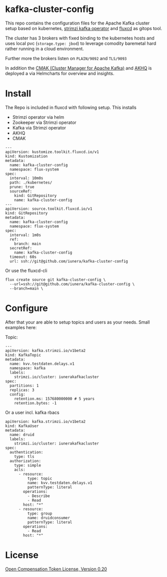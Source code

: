 # kafka-cluster-config

This repo contains the configuration files for the Apache Kafka cluster setup based on kubernetes, [strimzi kafka operator](https://github.com/strimzi/strimzi-kafka-operator) and [fluxcd](https://fluxcd.io/flux/components/kustomize/kustomizations/) as gitops tool. 

The cluster has 3 brokers with fixed binding to the kubernetes hosts and uses local pvc (`storage.type: jbod`) to leverage comodity baremetal hard rather running in a cloud environment. 

Further more the brokers listen on `PLAIN/9092` and `TLS/9093` 

In addition the [CMAK (Cluster Manager for Apache Kafka)](https://github.com/yahoo/CMAK) and [AKHQ](https://github.com/tchiotludo/akhq) is deployed a via Helmcharts for overview and insights.



# Install
The Repo is included in fluxcd with following setup. This installs

* Strimzi operator via helm
* Zookeeper via Strimzi operator
* Kafka via Strimzi operator
* AKHQ
* CMAK

```
---
apiVersion: kustomize.toolkit.fluxcd.io/v1
kind: Kustomization
metadata:
  name: kafka-cluster-config
  namespace: flux-system
spec:
  interval: 10m0s
  path: ./kubernetes/
  prune: true
  sourceRef:
    kind: GitRepository
    name: kafka-cluster-config
---
apiVersion: source.toolkit.fluxcd.io/v1
kind: GitRepository
metadata:
  name: kafka-cluster-config
  namespace: flux-system
spec:
  interval: 1m0s
  ref:
    branch: main
  secretRef:
    name: kafka-cluster-config
  timeout: 60s
  url: ssh://git@github.com/iunera/kafka-cluster-config
```

Or use the fluxcd-cli 

```
flux create source git kafka-cluster-config \
  --url=ssh://git@github.com/iunera/kafka-cluster-config \
  --branch=main \
```

# Configure

After that your are able to setup topics and users as your needs. Small examples here:

Topic:
```
---
apiVersion: kafka.strimzi.io/v1beta2
kind: KafkaTopic
metadata:
  name: kvv.testdaten.delays.v1
  namespace: kafka
  labels:
    strimzi.io/cluster: iunerakafkacluster
spec:
  partitions: 1
  replicas: 3
  config:
    retention.ms: 157680000000 # 5 years
    retention.bytes: -1
```

Or a user incl. kafka rbacs
```
apiVersion: kafka.strimzi.io/v1beta2
kind: KafkaUser
metadata:
  name: druid
  labels:
    strimzi.io/cluster: iunerakafkacluster
spec:
  authentication:
    type: tls
  authorization:
    type: simple
    acls:
      - resource:
          type: topic
          name: kvv.testdaten.delays.v1
          patternType: literal
        operations:
          - Describe
          - Read
        host: "*"
      - resource:
          type: group
          name: druidconsumer
          patternType: literal
        operations:
          - Read
        host: "*"
```

# License
[Open Compensation Token License, Version 0.20](https://github.com/open-compensation-token-license/license/blob/main/LICENSE.md)
